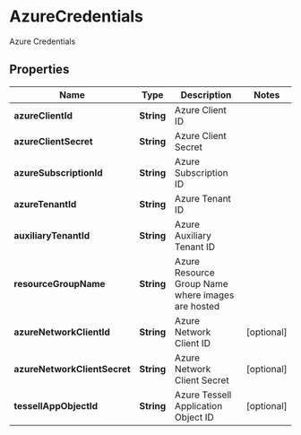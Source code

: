

# AzureCredentials

Azure Credentials

## Properties

Name | Type | Description | Notes
------------ | ------------- | ------------- | -------------
**azureClientId** | **String** | Azure Client ID | 
**azureClientSecret** | **String** | Azure Client Secret | 
**azureSubscriptionId** | **String** | Azure Subscription ID | 
**azureTenantId** | **String** | Azure Tenant ID | 
**auxiliaryTenantId** | **String** | Azure Auxiliary Tenant ID | 
**resourceGroupName** | **String** | Azure Resource Group Name where images are hosted | 
**azureNetworkClientId** | **String** | Azure Network Client ID |  [optional]
**azureNetworkClientSecret** | **String** | Azure Network Client Secret |  [optional]
**tessellAppObjectId** | **String** | Azure Tessell Application Object ID |  [optional]



